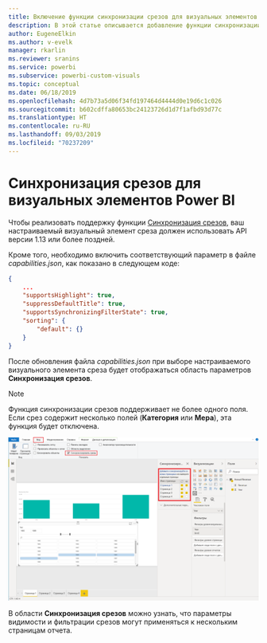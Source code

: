 ```yaml
---
title: Включение функции синхронизации срезов для визуальных элементов Power BI
description: В этой статье описывается добавление функции синхронизации срезов в визуальные элементы Power BI.
author: EugeneElkin
ms.author: v-evelk
manager: rkarlin
ms.reviewer: sranins
ms.service: powerbi
ms.subservice: powerbi-custom-visuals
ms.topic: conceptual
ms.date: 06/18/2019
ms.openlocfilehash: 4d7b73a5d06f34fd197464d4444d0e19d6c1c026
ms.sourcegitcommit: b602cdffa80653bc24123726d1d7f1afbd93d77c
ms.translationtype: HT
ms.contentlocale: ru-RU
ms.lasthandoff: 09/03/2019
ms.locfileid: "70237209"
---
```

# <a name="sync-slicers-in-power-bi-visuals"></a>Синхронизация срезов для визуальных элементов Power BI

Чтобы реализовать поддержку функции [Синхронизация срезов](https://docs.microsoft.com/power-bi/desktop-slicers), ваш настраиваемый визуальный элемент среза должен использовать API версии 1.13 или более поздней.

Кроме того, необходимо включить соответствующий параметр в файле *capabilities.json*, как показано в следующем коде:

```json
{
    ...
    "supportsHighlight": true,
    "suppressDefaultTitle": true,
    "supportsSynchronizingFilterState": true,
    "sorting": {
        "default": {}
    }
}
```

После обновления файла *capabilities.json* при выборе настраиваемого визуального элемента среза будет отображаться область параметров **Синхронизация срезов**.

> [!NOTE]
> Функция синхронизации срезов поддерживает не более одного поля. Если срез содержит несколько полей (**Категория** или **Мера**), эта функция будет отключена.

![Область "Синхронизация срезов"](./media/sync-slicers-panel.png)

В области **Синхронизация срезов** можно узнать, что параметры видимости и фильтрации срезов могут применяться к нескольким страницам отчета.

